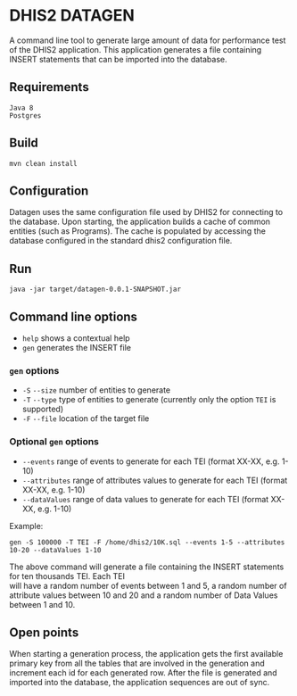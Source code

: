 # DHIS2 DATAGEN

A command line tool to generate large amount of data for performance test of the DHIS2 application.
This application generates a file containing INSERT statements that can be imported into the database.

## Requirements

    Java 8
    Postgres

## Build

    mvn clean install
    
## Configuration

Datagen uses the same configuration file used by DHIS2 for connecting to the database.
Upon starting, the application builds a cache of common entities (such as Programs). The cache is populated
by accessing the database configured in the standard dhis2 configuration file.
    
## Run

    java -jar target/datagen-0.0.1-SNAPSHOT.jar
    
## Command line options

- `help` shows a contextual help
- `gen` generates the INSERT file

### `gen` options

- `-S` `--size` number of entities to generate
- `-T` `--type` type of entities to generate (currently only the option `TEI` is supported)
- `-F` `--file` location of the target file

### Optional `gen` options

- `--events` range of events to generate for each TEI (format XX-XX, e.g. 1-10) 
- `--attributes` range of attributes values to generate for each TEI (format XX-XX, e.g. 1-10)
- `--dataValues` range of data values to generate for each TEI (format XX-XX, e.g. 1-10)

Example:

`gen -S 100000 -T TEI -F /home/dhis2/10K.sql --events 1-5 --attributes 10-20 --dataValues 1-10`

The above command will generate a file containing the INSERT statements for ten thousands TEI. Each TEI \
will have a random number of events between 1 and 5, a random number of attribute values between 10 and 20 and
a random number of Data Values between 1 and 10.

## Open points

When starting a generation process, the application gets the first available primary key from all the tables
that are involved in the generation and increment each id for each generated row.
After the file is generated and imported into the database, the application sequences are out of sync.